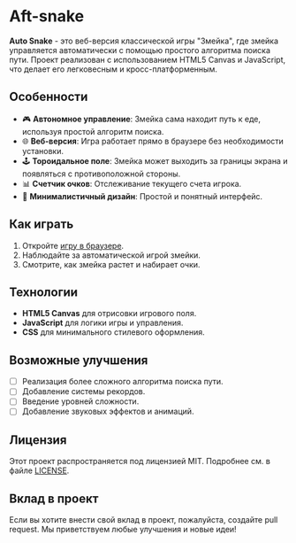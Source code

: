 # Aft-snake
**Auto Snake** - это веб-версия классической игры "Змейка", где змейка управляется автоматически с помощью простого алгоритма поиска пути. Проект реализован с использованием HTML5 Canvas и JavaScript, что делает его легковесным и кросс-платформенным.

## Особенности
- 🎮 **Автономное управление**: Змейка сама находит путь к еде, используя простой алгоритм поиска.
- 🌐 **Веб-версия**: Игра работает прямо в браузере без необходимости установки.
- 🕹️ **Тороидальное поле**: Змейка может выходить за границы экрана и появляться с противоположной стороны.
- 📊 **Счетчик очков**: Отслеживание текущего счета игрока.
- 🎨 **Минималистичный дизайн**: Простой и понятный интерфейс.

## Как играть
1. Откройте [игру в браузере](https://ваш-сайт.com).
2. Наблюдайте за автоматической игрой змейки.
3. Смотрите, как змейка растет и набирает очки.

## Технологии
- **HTML5 Canvas** для отрисовки игрового поля.
- **JavaScript** для логики игры и управления.
- **CSS** для минимального стилевого оформления.

## Возможные улучшения
- [ ] Реализация более сложного алгоритма поиска пути.
- [ ] Добавление системы рекордов.
- [ ] Введение уровней сложности.
- [ ] Добавление звуковых эффектов и анимаций.

## Лицензия
Этот проект распространяется под лицензией MIT. Подробнее см. в файле [LICENSE](LICENSE).

## Вклад в проект
Если вы хотите внести свой вклад в проект, пожалуйста, создайте pull request. Мы приветствуем любые улучшения и новые идеи!